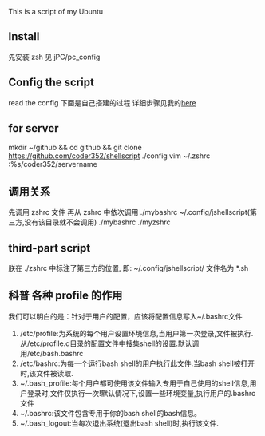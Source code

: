 This is a script of my Ubuntu

## Install
先安装 zsh
见 jPC/pc_config

## Config the script
read the config
下面是自己搭建的过程
详细步骤见我的[here](http://blog.csdn.net/u014015972/article/details/50647504)

## for server
mkdir ~/github && cd github && git clone https://github.com/coder352/shellscript
./config
vim ~/.zshrc
:%s/coder352/servername

## 调用关系
先调用 zshrc 文件
再从 zshrc 中依次调用 ./mybashrc ~/.config/jshellscript(第三方,没有该目录就不会调用) ./mybashrc ./myzshrc

## third-part script
朕在 ./zshrc 中标注了第三方的位置, 即: ~/.config/jshellscript/
文件名为 *.sh

## 科普 各种 profile 的作用
我们可以明白的是：针对于用户的配置，应该将配置信息写入~/.bashrc文件
1. /etc/profile:为系统的每个用户设置环境信息,当用户第一次登录,文件被执行.从/etc/profile.d目录的配置文件中搜集shell的设置.默认调用/etc/bash.bashrc
2. /etc/bashrc:为每一个运行bash shell的用户执行此文件.当bash shell被打开时,该文件被读取.
3. ~/.bash_profile:每个用户都可使用该文件输入专用于自己使用的shell信息,用户登录时,文件仅执行一次!默认情况下,设置一些环境变量,执行用户的.bashrc文件
4. ~/.bashrc:该文件包含专用于你的bash shell的bash信息。
5. ~/.bash_logout:当每次退出系统(退出bash shell)时,执行该文件.
